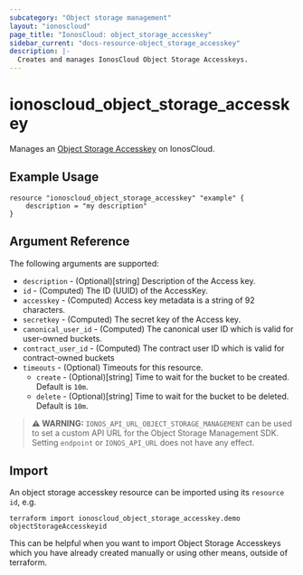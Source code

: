 ```yaml
---
subcategory: "Object storage management"
layout: "ionoscloud"
page_title: "IonosCloud: object_storage_accesskey"
sidebar_current: "docs-resource-object_storage_accesskey"
description: |-
  Creates and manages IonosCloud Object Storage Accesskeys.
---
```


# ionoscloud_object_storage_accesskey

Manages an [Object Storage Accesskey](https://docs.ionos.com/cloud/storage-and-backup/ionos-object-storage/concepts/key-management) on IonosCloud.

## Example Usage

```hcl
resource "ionoscloud_object_storage_accesskey" "example" {
    description = "my description"
}
```

## Argument Reference

The following arguments are supported:

- `description` - (Optional)[string] Description of the Access key.
- `id` - (Computed)  The ID (UUID) of the AccessKey.
- `accesskey` - (Computed)  Access key metadata is a string of 92 characters.
- `secretkey` - (Computed)  The secret key of the Access key.
- `canonical_user_id` - (Computed)  The canonical user ID which is valid for user-owned buckets.
- `contract_user_id` - (Computed)  The contract user ID which is valid for contract-owned buckets
- `timeouts` - (Optional) Timeouts for this resource.
  - `create` - (Optional)[string] Time to wait for the bucket to be created. Default is `10m`.
  - `delete` - (Optional)[string] Time to wait for the bucket to be deleted. Default is `10m`.

> **⚠ WARNING:** `IONOS_API_URL_OBJECT_STORAGE_MANAGEMENT` can be used to set a custom API URL for the Object Storage Management SDK. Setting `endpoint` or `IONOS_API_URL` does not have any effect.

## Import

An object storage accesskey resource can be imported using its `resource id`, e.g.

```shell
terraform import ionoscloud_object_storage_accesskey.demo objectStorageAccesskeyid
```

This can be helpful when you want to import Object Storage Accesskeys which you have already created manually or using other means, outside of terraform.
